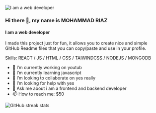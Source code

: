 ![I am a web developer](https://i.ibb.co/0XGP383/Untitled-design.png)

### Hi there 👋, my name is MOHAMMAD RIAZ
#### I am a web developer

I made this project just for fun, it allows you to create nice and simple GitHub Readme files that you can copy/paste and use in your profile.

Skills:  REACT / JS / HTML / CSS / TAIWINDCSS /  NODEJS / MONGODB

- 🔭 I’m currently working on youtub 
- 🌱 I’m currently learning javascript 
- 👯 I’m looking to collaborate on yes really 
- 🤔 I’m looking for help with yes 
- 💬 Ask me about i am a frontend and backend developer 
- 📫 How to reach me: $50 

 

![GitHub streak stats](https://streak-stats.demolab.com/?user=mdriaz60000)  

